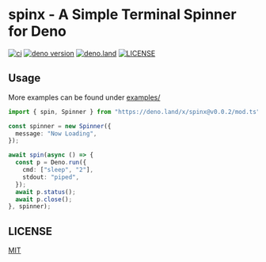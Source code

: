 # spinx - A Simple Terminal Spinner for Deno

[![ci](https://github.com/d2verb/spinx/actions/workflows/ci.yml/badge.svg)](.github/workflows/ci.yml)
[![deno version](https://img.shields.io/badge/deno-%5E1.27.0-green?logo=deno)](https://deno.land)
[![deno.land](https://img.shields.io/github/v/tag/d2verb/spinx?style=flat&logo=deno&label=deno.land&color=steelblue&sort=semver)](https://deno.land/x/spinx)
[![LICENSE](https://img.shields.io/badge/license-MIT-brightgreen)](LICENSE)

## Usage

More examples can be found under [examples/](examples/)

```ts
import { spin, Spinner } from "https://deno.land/x/spinx@v0.0.2/mod.ts";

const spinner = new Spinner({
  message: "Now Loading",
});

await spin(async () => {
  const p = Deno.run({
    cmd: ["sleep", "2"],
    stdout: "piped",
  });
  await p.status();
  await p.close();
}, spinner);
```

## LICENSE

[MIT](./LICENSE)
